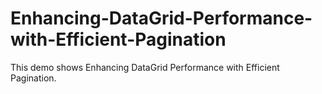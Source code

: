 # Enhancing-DataGrid-Performance-with-Efficient-Pagination
This demo shows Enhancing DataGrid Performance with Efficient Pagination.
